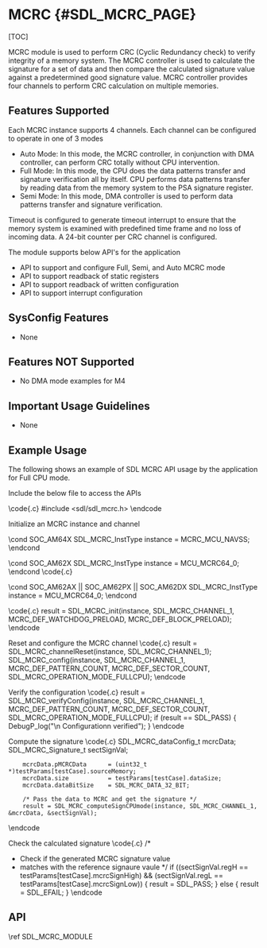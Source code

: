 # MCRC {#SDL_MCRC_PAGE}

[TOC]

MCRC module is used to perform CRC (Cyclic Redundancy check) to verify integrity of a memory system. The MCRC controller is used to calculate the signature for a set of data and then compare the calculated signature value against a predetermined good signature value. MCRC controller provides four channels to perform CRC calculation on multiple memories.

## Features Supported

Each MCRC instance supports 4 channels. Each channel can be configured to operate in one of 3 modes

* Auto Mode: In this mode, the MCRC controller, in conjunction with DMA controller, can perform CRC totally without CPU intervention.
* Full Mode: In this mode, the CPU does the data patterns transfer and signature verification all by itself. CPU performs data patterns transfer by reading data from the memory system to the PSA signature register.
* Semi Mode: In this mode, DMA controller is used to perform data patterns transfer and signature verification.

Timeout is configured to generate timeout interrupt to ensure that the memory system is examined with predefined time frame and no loss of incoming data. A 24-bit counter per CRC channel is configured.

The module supports below API's for the application

* API to support and configure Full, Semi, and Auto MCRC mode
* API to support readback of static registers
* API to support readback of written configuration
* API to support interrupt configuration

## SysConfig Features

- None

## Features NOT Supported

- No DMA mode examples for M4

## Important Usage Guidelines

- None

## Example Usage

The following shows an example of SDL MCRC API usage by the application for Full CPU mode.

Include the below file to access the APIs

\code{.c}
#include <sdl/sdl_mcrc.h>
\endcode

Initialize an MCRC instance and channel

\cond SOC_AM64X
SDL_MCRC_InstType instance = MCRC_MCU_NAVSS;
\endcond

\cond SOC_AM62X
SDL_MCRC_InstType instance = MCU_MCRC64_0;
\endcond
\code{.c}

\cond SOC_AM62AX || SOC_AM62PX || SOC_AM62DX
SDL_MCRC_InstType instance = MCU_MCRC64_0;
\endcond

\code{.c}
result = SDL_MCRC_init(instance, SDL_MCRC_CHANNEL_1, MCRC_DEF_WATCHDOG_PRELOAD, MCRC_DEF_BLOCK_PRELOAD);
\endcode

Reset and configure the MCRC channel
\code{.c}
result = SDL_MCRC_channelReset(instance, SDL_MCRC_CHANNEL_1);
SDL_MCRC_config(instance, SDL_MCRC_CHANNEL_1, MCRC_DEF_PATTERN_COUNT, MCRC_DEF_SECTOR_COUNT, SDL_MCRC_OPERATION_MODE_FULLCPU);
\endcode

Verify the configuration
\code{.c}
result = SDL_MCRC_verifyConfig(instance, SDL_MCRC_CHANNEL_1, MCRC_DEF_PATTERN_COUNT, MCRC_DEF_SECTOR_COUNT, SDL_MCRC_OPERATION_MODE_FULLCPU);
if (result == SDL_PASS)
{
    DebugP_log("\n Configurationn verified");
}
\endcode

Compute the signature
\code{.c}
SDL_MCRC_dataConfig_t mcrcData;
        SDL_MCRC_Signature_t  sectSignVal;

        mcrcData.pMCRCData      = (uint32_t *)testParams[testCase].sourceMemory;
        mcrcData.size           = testParams[testCase].dataSize;
        mcrcData.dataBitSize    = SDL_MCRC_DATA_32_BIT;

        /* Pass the data to MCRC and get the signature */
        result = SDL_MCRC_computeSignCPUmode(instance, SDL_MCRC_CHANNEL_1, &mcrcData, &sectSignVal);
\endcode

Check the calculated signature
\code{.c}
/*
 * Check if the generated MCRC signature value
 * matches with the reference signaure vaule
 */
if ((sectSignVal.regH == testParams[testCase].mcrcSignHigh) &&
    (sectSignVal.regL == testParams[testCase].mcrcSignLow))
{
    result = SDL_PASS;
}
else {
    result = SDL_EFAIL;
}
\endcode

## API

\ref SDL_MCRC_MODULE

